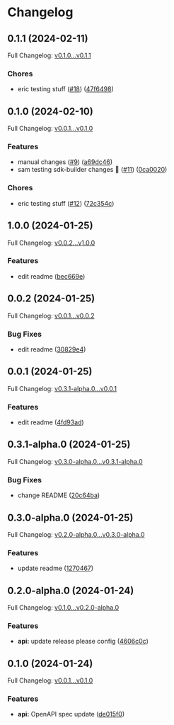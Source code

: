 # Changelog

## 0.1.1 (2024-02-11)

Full Changelog: [v0.1.0...v0.1.1](https://github.com/meorphis/test-repo-1/compare/v0.1.0...v0.1.1)

### Chores

* eric testing stuff ([#18](https://github.com/meorphis/test-repo-1/issues/18)) ([47f6498](https://github.com/meorphis/test-repo-1/commit/47f64986b37866018c9e293e36a4414e748b3b7b))

## 0.1.0 (2024-02-10)

Full Changelog: [v0.0.1...v0.1.0](https://github.com/meorphis/test-repo-1/compare/v0.0.1...v0.1.0)

### Features

* manual changes ([#9](https://github.com/meorphis/test-repo-1/issues/9)) ([a69dc46](https://github.com/meorphis/test-repo-1/commit/a69dc4639360ed0cad9b3d682884306afc51ec35))
* sam testing sdk-builder changes :snail: ([#11](https://github.com/meorphis/test-repo-1/issues/11)) ([0ca0020](https://github.com/meorphis/test-repo-1/commit/0ca0020fe6c7934ec9c314d494b9a23e87321760))


### Chores

* eric testing stuff ([#12](https://github.com/meorphis/test-repo-1/issues/12)) ([72c354c](https://github.com/meorphis/test-repo-1/commit/72c354c88c132edbd38331dfb7fc115018cada08))

## 1.0.0 (2024-01-25)

Full Changelog: [v0.0.2...v1.0.0](https://github.com/meorphis/test-repo-1/compare/v0.0.2...v1.0.0)

### Features

* edit readme ([bec669e](https://github.com/meorphis/test-repo-1/commit/bec669ece710bfbb69dde86e03866d806d982dba))

## 0.0.2 (2024-01-25)

Full Changelog: [v0.0.1...v0.0.2](https://github.com/meorphis/test-repo-1/compare/v0.0.1...v0.0.2)

### Bug Fixes

* edit readme ([30829e4](https://github.com/meorphis/test-repo-1/commit/30829e4113070c6c9bda792253e7dac3ceeb984c))

## 0.0.1 (2024-01-25)

Full Changelog: [v0.3.1-alpha.0...v0.0.1](https://github.com/meorphis/test-repo-1/compare/v0.3.1-alpha.0...v0.0.1)

### Features

* edit readme ([4fd93ad](https://github.com/meorphis/test-repo-1/commit/4fd93adbee61d0c389437cc48eea283c18616360))

## 0.3.1-alpha.0 (2024-01-25)

Full Changelog: [v0.3.0-alpha.0...v0.3.1-alpha.0](https://github.com/meorphis/test-repo-1/compare/v0.3.0-alpha.0...v0.3.1-alpha.0)

### Bug Fixes

* change README ([20c64ba](https://github.com/meorphis/test-repo-1/commit/20c64baedb2558c1734b55ca0860a50e2aff9986))

## 0.3.0-alpha.0 (2024-01-25)

Full Changelog: [v0.2.0-alpha.0...v0.3.0-alpha.0](https://github.com/meorphis/test-repo-1/compare/v0.2.0-alpha.0...v0.3.0-alpha.0)

### Features

* update readme ([1270467](https://github.com/meorphis/test-repo-1/commit/12704672240f142e0dc8279296b449924c13b98d))

## 0.2.0-alpha.0 (2024-01-24)

Full Changelog: [v0.1.0...v0.2.0-alpha.0](https://github.com/meorphis/test-repo-1/compare/v0.1.0...v0.2.0-alpha.0)

### Features

* **api:** update release please config ([4606c0c](https://github.com/meorphis/test-repo-1/commit/4606c0c8663be43fabeec1fd871072e3cdb293d7))

## 0.1.0 (2024-01-24)

Full Changelog: [v0.0.1...v0.1.0](https://github.com/meorphis/test-repo-1/compare/v0.0.1...v0.1.0)

### Features

* **api:** OpenAPI spec update ([de015f0](https://github.com/meorphis/test-repo-1/commit/de015f07784b027c708266dbdccc73ddd6c40929))
